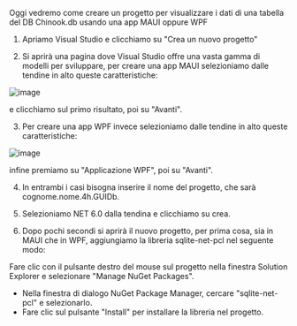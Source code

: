 Oggi vedremo come creare un progetto per visualizzare i dati di una tabella del DB Chinook.db usando una app MAUI oppure WPF

1) Apriamo Visual Studio e clicchiamo su "Crea un nuovo progetto"

2) Si aprirà una pagina dove Visual Studio offre una vasta gamma di modelli per sviluppare, per creare una app MAUI selezioniamo dalle tendine in alto queste caratteristiche:

![image](https://github.com/giovimori/GUIDb/assets/116790906/4bd0c4d5-46a8-480f-98e2-910407ec71b7)

e clicchiamo sul primo risultato, poi su "Avanti".

3) Per creare una app WPF invece selezioniamo dalle tendine in alto queste caratteristiche:

![image](https://github.com/giovimori/GUIDb/assets/116790906/66989f44-c065-4f08-834f-971e7a184869)

infine premiamo su "Applicazione WPF", poi su "Avanti".

4) In entrambi i casi bisogna inserire il nome del progetto, che sarà cognome.nome.4h.GUIDb.

5) Selezioniamo NET 6.0 dalla tendina e clicchiamo su crea.

6) Dopo pochi secondi si aprirà il nuovo progetto, per prima cosa, sia in MAUI che in WPF, aggiungiamo la libreria sqlite-net-pcl nel seguente modo:

Fare clic con il pulsante destro del mouse sul progetto nella finestra Solution Explorer e selezionare "Manage NuGet Packages".
   - Nella finestra di dialogo NuGet Package Manager, cercare "sqlite-net-pcl" e selezionarlo.
   - Fare clic sul pulsante "Install" per installare la libreria nel progetto.




